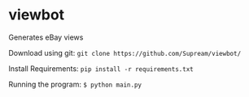 # viewbot
Generates eBay views

Download using git: ```git clone https://github.com/Supream/viewbot/```

Install Requirements: ```pip install -r requirements.txt```

Running the program: ```$ python main.py```
